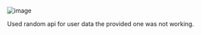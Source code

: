 ![image](https://user-images.githubusercontent.com/66439978/156774335-026e621e-3dce-462a-93ba-572872fe68f6.png)

Used random api for user data the provided one was not working. 
